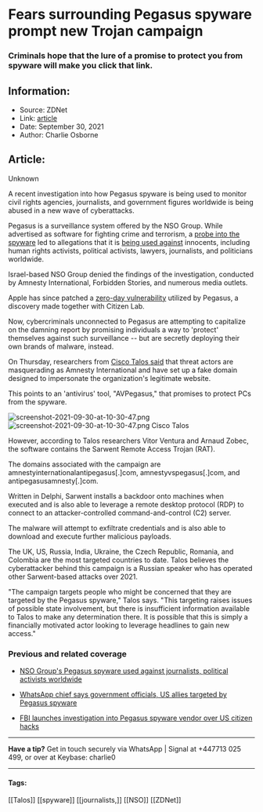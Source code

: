 # Fears surrounding Pegasus spyware prompt new Trojan campaign
### Criminals hope that the lure of a promise to protect you from spyware will make you click that link.

## Information:
+ Source: ZDNet
+ Link: [article](https://www.zdnet.com/article/fears-surrounding-pegasus-spyware-prompt-new-trojan-campaign/)
+ Date: September 30, 2021
+ Author: Charlie Osborne


## Article:
Unknown

A recent investigation into how Pegasus spyware is being used to monitor civil rights agencies, journalists, and government figures worldwide is being abused in a new wave of cyberattacks. 


Pegasus is a surveillance system offered by the NSO Group. While advertised as software for fighting crime and terrorism, a [probe into the spyware](https://www.zdnet.com/article/nso-groups-pegasus-spyware-used-against-journalists-political-activists-worldwide-report/) led to allegations that it is [being used against](https://www.zdnet.com/article/whatsapp-chief-says-government-officials-us-allies-targeted-by-nso-groups-pegasus-spyware/) innocents, including human rights activists, political activists, lawyers, journalists, and politicians worldwide.  

Israel-based NSO Group denied the findings of the investigation, conducted by Amnesty International, Forbidden Stories, and numerous media outlets.  

Apple has since patched a [zero-day vulnerability](https://www.zdnet.com/article/apple-releases-update-fixing-nso-spyware-vulnerability-affecting-macs-iphones-ipads-and-watches/) utilized by Pegasus, a discovery made together with Citizen Lab.  

Now, cybercriminals unconnected to Pegasus are attempting to capitalize on the damning report by promising individuals a way to 'protect' themselves against such surveillance -- but are secretly deploying their own brands of malware, instead.   

On Thursday, researchers from [Cisco Talos said](https://blog.talosintelligence.com/) that threat actors are masquerading as Amnesty International and have set up a fake domain designed to impersonate the organization's legitimate website. 

This points to an 'antivirus' tool, "AVPegasus," that promises to protect PCs from the spyware.  

![screenshot-2021-09-30-at-10-30-47.png]()![screenshot-2021-09-30-at-10-30-47.png](https://www.zdnet.com/a/img/resize/e553ef6d9aa51f720474d788897ac9c948137699/2021/09/30/c3451f70-e4b2-4cb0-a702-8e251d549166/screenshot-2021-09-30-at-10-30-47.png?width=1200&fit=bounds&auto=webp)
 Cisco Talos
 




However, according to Talos researchers Vitor Ventura and Arnaud Zobec, the software contains the Sarwent Remote Access Trojan (RAT).

The domains associated with the campaign are amnestyinternationalantipegasus[.]com, amnestyvspegasus[.]com, and antipegasusamnesty[.]com. 

Written in Delphi, Sarwent installs a backdoor onto machines when executed and is also able to leverage a remote desktop protocol (RDP) to connect to an attacker-controlled command-and-control (C2) server.  

The malware will attempt to exfiltrate credentials and is also able to download and execute further malicious payloads.  

The UK, US, Russia, India, Ukraine, the Czech Republic, Romania, and Colombia are the most targeted countries to date. Talos believes the cyberattacker behind this campaign is a Russian speaker who has operated other Sarwent-based attacks over 2021.  

"The campaign targets people who might be concerned that they are targeted by the Pegasus spyware," Talos says. "This targeting raises issues of possible state involvement, but there is insufficient information available to Talos to make any determination there. It is possible that this is simply a financially motivated actor looking to leverage headlines to gain new access." 

###  Previous and related coverage

* [NSO Group's Pegasus spyware used against journalists, political activists worldwide](https://www.zdnet.com/article/nso-groups-pegasus-spyware-used-against-journalists-political-activists-worldwide-report/)  

* [WhatsApp chief says government officials, US allies targeted by Pegasus spyware](https://www.zdnet.com/article/whatsapp-chief-says-government-officials-us-allies-targeted-by-nso-groups-pegasus-spyware/)  

* [FBI launches investigation into Pegasus spyware vendor over US citizen hacks](https://www.zdnet.com/article/fbi-launches-investigation-into-pegasus-spyware-vendor-over-us-intelligence-gathering-hacks/)  




---

**Have a tip?** Get in touch securely via WhatsApp | Signal at +447713 025 499, or over at Keybase: charlie0



---





#### Tags:
[[Talos]] [[spyware]] [[journalists,]] [[NSO]] [[ZDNet]]
